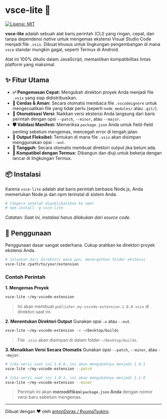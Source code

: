 # vsce-lite 🚀

[![Lisensi: MIT](https://img.shields.io/badge/Lisensi-MIT-yellow.svg)](https://opensource.org/licenses/MIT)

**vsce-lite** adalah sebuah alat baris perintah (CLI) yang ringan, cepat, dan tanpa dependensi *native* untuk mengemas ekstensi Visual Studio Code menjadi file `.vsix`. Dibuat khusus untuk lingkungan pengembangan di mana `vsce` standar mungkin gagal, seperti Termux di Android.

Alat ini 100% ditulis dalam JavaScript, memastikan kompatibilitas lintas platform yang maksimal.

## ✨ Fitur Utama

- **✅ Pengemasan Cepat:** Mengubah direktori proyek Anda menjadi file `.vsix` yang siap didistribusikan.
- **🧠 Cerdas & Aman:** Secara otomatis membaca file `.vscodeignore` untuk mengecualikan file yang tidak perlu (seperti `node_modules/` atau `.git/`).
- **🤖 Otomatisasi Versi:** Naikkan versi ekstensi Anda langsung dari baris perintah dengan opsi `--patch`, `--minor`, atau `--major`.
- **🛡️ Validasi Manifest:** Memeriksa `package.json` Anda untuk field-field penting sebelum mengemas, mencegah error di tengah jalan.
- **📂 Output Fleksibel:** Tentukan di mana file `.vsix` akan disimpan menggunakan opsi `--out`.
- **💪 Tangguh:** Secara otomatis membuat direktori output jika belum ada.
- **📱 Kompatibel dengan Termux:** Dibangun dan diuji untuk bekerja dengan lancar di lingkungan Termux.

## 📦 Instalasi

Karena `vsce-lite` adalah alat baris perintah berbasis Node.js, Anda memerlukan Node.js dan npm terinstal di sistem Anda.

```bash
# (Segera setelah dipublikasikan ke npm)
# npm install -g vsce-lite
```
*Catatan: Saat ini, instalasi harus dilakukan dari source code.*

## 🚀 Penggunaan

Penggunaan dasar sangat sederhana. Cukup arahkan ke direktori proyek ekstensi Anda.

```bash
# Jalankan dari direktori mana pun, menargetkan folder ekstensi
vsce-lite /path/to/your/extension
```

### Contoh Perintah

**1. Mengemas Proyek**
```bash
vsce-lite ~/my-vscode-extension
```
> Ini akan membuat `publisher.my-vscode-extension-1.0.0.vsix` di direktori saat ini.

**2. Menentukan Direktori Output**
Gunakan opsi `-o` atau `--out`.
```bash
vsce-lite ~/my-vscode-extension -o ~/Desktop/builds
```
> File `.vsix` akan disimpan di dalam folder `~/Desktop/builds`.

**3. Menaikkan Versi Secara Otomatis**
Gunakan opsi `--patch`, `--minor`, atau `--major`.
```bash
# Jika versi saat ini 1.0.0, ini akan mengubahnya menjadi 1.0.1
vsce-lite ~/my-vscode-extension --patch

# Jika versi saat ini 1.0.1, ini akan mengubahnya menjadi 1.1.0
vsce-lite ~/my-vscode-extension --minor
```
> Perintah ini akan **memodifikasi `package.json` Anda** dengan nomor versi baru sebelum mengemas.

---

Dibuat dengan ❤️ oleh [antonDpras / RyumaTsukiro](https://github.com/antonpras).
